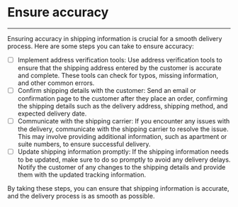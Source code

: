 # Ensure accuracy
---

Ensuring accuracy in shipping information is crucial for a smooth delivery process. Here are some steps you can take to ensure accuracy:

- [ ] Implement address verification tools: Use address verification tools to ensure that the shipping address entered by the customer is accurate and complete. These tools can check for typos, missing information, and other common errors.
- [ ] Confirm shipping details with the customer: Send an email or confirmation page to the customer after they place an order, confirming the shipping details such as the delivery address, shipping method, and expected delivery date.
- [ ] Communicate with the shipping carrier: If you encounter any issues with the delivery, communicate with the shipping carrier to resolve the issue. This may involve providing additional information, such as apartment or suite numbers, to ensure successful delivery.
- [ ] Update shipping information promptly: If the shipping information needs to be updated, make sure to do so promptly to avoid any delivery delays. Notify the customer of any changes to the shipping details and provide them with the updated tracking information.

By taking these steps, you can ensure that shipping information is accurate, and the delivery process is as smooth as possible.
